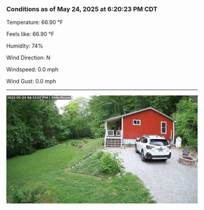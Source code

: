 ### Conditions as of May 24, 2025 at 6:20:23 PM CDT 

Temperature: 66.90 &deg;F

Feels like: 66.90 &deg;F

Humidity: 74%

Wind Direction: N

Windspeed: 0.0 mph

Wind Gust: 0.0 mph

---

<img src="./images/latest.jpeg"/>

